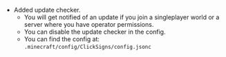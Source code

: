 - Added update checker.
    - You will get notified of an update if you join
      a singleplayer world or a server where you have
      operator permissions.
    - You can disable the update checker in the config.
    - You can find the config at: `.minecraft/config/ClickSigns/config.jsonc`